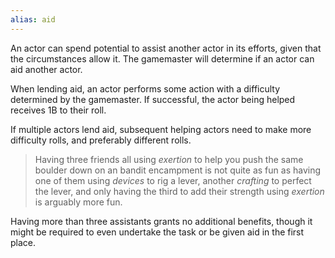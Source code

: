 ```yaml
---
alias: aid
---
```

   
An actor can spend potential to assist another actor in its efforts, given that the circumstances allow it. The gamemaster will determine if an actor can aid another actor.   
   
When lending aid, an actor performs some action with a difficulty determined by the gamemaster. If successful, the actor being helped receives 1B to their roll.   
   
If multiple actors lend aid, subsequent helping actors need to make more difficulty rolls, and preferably different rolls.   
   
> Having three friends all using _exertion_ to help you push the same boulder down on an bandit encampment is not quite as fun as having one of them using _devices_ to rig a lever, another _crafting_ to perfect the lever, and only having the third to add their strength using _exertion_ is arguably more fun.   
   
Having more than three assistants grants no additional benefits, though it might be required to even undertake the task or be given aid in the first place.
